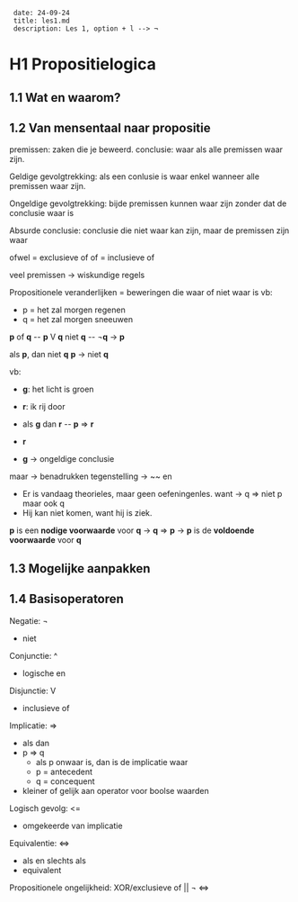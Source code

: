 
```
 date: 24-09-24
 title: les1.md
 description: Les 1, option + l --> ¬
```
# H1 Propositielogica

## 1.1 Wat en waarom?

## 1.2 Van mensentaal naar propositie

premissen: zaken die je beweerd. 
conclusie: waar als alle premissen waar zijn.

Geldige gevolgtrekking: als een conlusie is waar enkel wanneer alle premissen waar zijn.

Ongeldige gevolgtrekking: bijde premissen kunnen waar zijn zonder dat de conclusie waar is

Absurde conclusie: conclusie die niet waar kan zijn, maar de premissen zijn waar

ofwel = exclusieve of 
of = inclusieve of

veel premissen -> wiskundige regels

Propositionele veranderlijken = beweringen die waar of niet waar is
vb: 
- p = het zal morgen regenen
- q = het zal morgen sneeuwen


**p** of **q**  -- **p** V **q**
niet **q** -- ¬**q**
-> **p**

als **p**, dan niet **q**
**p**
-> niet **q**

vb:
- **g**: het licht is groen
- **r**: ik rij door
 
- als **g** dan **r** -- **p** => **r**
- **r**
- **g** -> ongeldige conclusie


maar -> benadrukken tegenstelling -> ~~ en 
- Er is vandaag theorieles, maar geen oefeningenles.
want -> q => niet p   maar ook     q
- Hij kan niet komen, want hij is ziek.


**p** is een **nodige voorwaarde** voor **q**
-> **q** => **p**
-> **p** is de **voldoende voorwaarde** voor **q**

## 1.3 Mogelijke aanpakken

## 1.4 Basisoperatoren

Negatie: ¬ 
- niet

Conjunctie: ^
- logische en

Disjunctie: V
- inclusieve of

Implicatie: =>
- als dan
- p => q
    - als p onwaar is, dan is de implicatie waar
    - p = antecedent
    - q = concequent
- kleiner of gelijk aan operator voor boolse waarden

Logisch gevolg: <=
- omgekeerde van implicatie

Equivalentie: <=>
- als en slechts als
- equivalent

Propositionele ongelijkheid: XOR/exclusieve of || ¬ <=>



